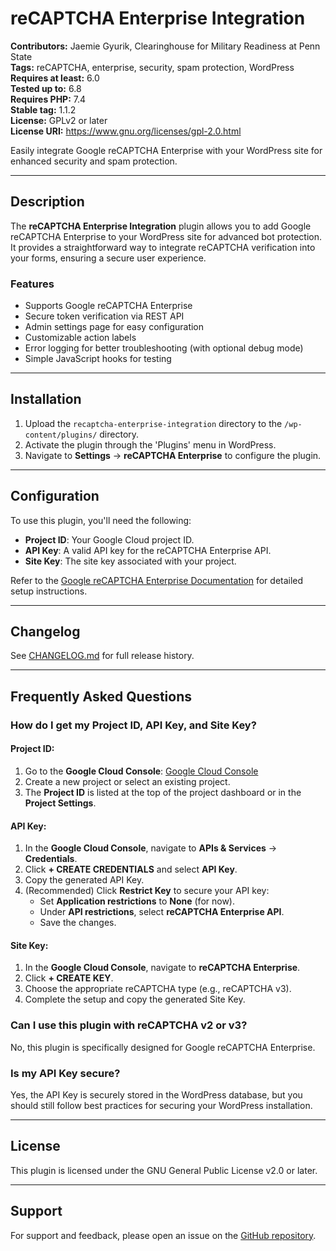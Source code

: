 # reCAPTCHA Enterprise Integration

**Contributors:** Jaemie Gyurik, Clearinghouse for Military Readiness at Penn State  
**Tags:** reCAPTCHA, enterprise, security, spam protection, WordPress  
**Requires at least:** 6.0  
**Tested up to:** 6.8  
**Requires PHP:** 7.4  
**Stable tag:** 1.1.2  
**License:** GPLv2 or later  
**License URI:** https://www.gnu.org/licenses/gpl-2.0.html

Easily integrate Google reCAPTCHA Enterprise with your WordPress site for enhanced security and spam protection.

---

## Description

The **reCAPTCHA Enterprise Integration** plugin allows you to add Google reCAPTCHA Enterprise to your WordPress site for advanced bot protection. It provides a straightforward way to integrate reCAPTCHA verification into your forms, ensuring a secure user experience.

### Features

- Supports Google reCAPTCHA Enterprise
- Secure token verification via REST API
- Admin settings page for easy configuration
- Customizable action labels
- Error logging for better troubleshooting (with optional debug mode)
- Simple JavaScript hooks for testing

---

## Installation

1. Upload the `recaptcha-enterprise-integration` directory to the `/wp-content/plugins/` directory.
2. Activate the plugin through the 'Plugins' menu in WordPress.
3. Navigate to **Settings** → **reCAPTCHA Enterprise** to configure the plugin.

---

## Configuration

To use this plugin, you'll need the following:

- **Project ID**: Your Google Cloud project ID.
- **API Key**: A valid API key for the reCAPTCHA Enterprise API.
- **Site Key**: The site key associated with your project.

Refer to the [Google reCAPTCHA Enterprise Documentation](https://cloud.google.com/recaptcha-enterprise/docs) for detailed setup instructions.

---

## Changelog

See [CHANGELOG.md](./CHANGELOG.md) for full release history.

---

## Frequently Asked Questions

### How do I get my Project ID, API Key, and Site Key?

#### **Project ID:**

1. Go to the **Google Cloud Console**: [Google Cloud Console](https://console.cloud.google.com/)
2. Create a new project or select an existing project.
3. The **Project ID** is listed at the top of the project dashboard or in the **Project Settings**.

#### **API Key:**

1. In the **Google Cloud Console**, navigate to **APIs & Services** → **Credentials**.
2. Click **+ CREATE CREDENTIALS** and select **API Key**.
3. Copy the generated API Key.
4. (Recommended) Click **Restrict Key** to secure your API key:
   - Set **Application restrictions** to **None** (for now).
   - Under **API restrictions**, select **reCAPTCHA Enterprise API**.
   - Save the changes.

#### **Site Key:**

1. In the **Google Cloud Console**, navigate to **reCAPTCHA Enterprise**.
2. Click **+ CREATE KEY**.
3. Choose the appropriate reCAPTCHA type (e.g., reCAPTCHA v3).
4. Complete the setup and copy the generated Site Key.

### Can I use this plugin with reCAPTCHA v2 or v3?

No, this plugin is specifically designed for Google reCAPTCHA Enterprise.

### Is my API Key secure?

Yes, the API Key is securely stored in the WordPress database, but you should still follow best practices for securing your WordPress installation.

---

## License

This plugin is licensed under the GNU General Public License v2.0 or later.

---

## Support

For support and feedback, please open an issue on the [GitHub repository](https://github.com/CMFR/recaptcha-enterprise-integration).
